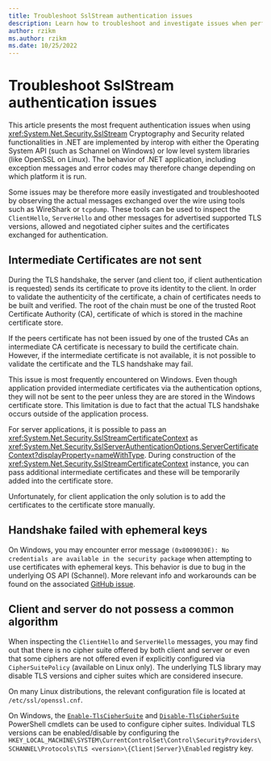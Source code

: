 ```yaml
---
title: Troubleshoot SslStream authentication issues
description: Learn how to troubleshoot and investigate issues when performing authentication with SslStream in .NET
author: rzikm
ms.author: rzikm
ms.date: 10/25/2022
---
```


# Troubleshoot SslStream authentication issues

This article presents the most frequent authentication issues when using <xref:System.Net.Security.SslStream> Cryptography and Security related functionalities in .NET are implemented by interop with either the Operating System API (such as Schannel on Windows) or low level system libraries (like OpenSSL on Linux). The behavior of .NET application, including exception messages and error codes may therefore change depending on which platform it is run.

Some issues may be therefore more easily investigated and troubleshooted by observing the actual  messages exchanged over the wire using tools such as WireShark or `tcpdump`. These tools can be used to inspect the `ClientHello`, `ServerHello` and other messages for advertised supported TLS versions, allowed and negotiated cipher suites and the certificates exchanged for authentication.

## Intermediate Certificates are not sent

During the TLS handshake, the server (and client too, if client authentication is requested) sends its certificate to prove its identity to the client. In order to validate the authenticity of the certificate, a chain of certificates needs to be built and verified. The root of the chain must be one of the trusted Root Certificate Authority (CA), certificate of which is stored in the machine certificate store.

If the peers certificate has not been issued by one of the trusted CAs an intermediate CA certificate is necessary to build the certificate chain. However, if the intermediate certificate is not available, it is not possible to validate the certificate and the TLS handshake may fail.

This issue is most frequently encountered on Windows. Even though application provided intermediate certificates via the authentication options, they will not be sent to the peer unless they are are stored in the Windows certificate store. This limitation is due to fact that the actual TLS handshake occurs outside of the application process.

For server applications, it is possible to pass an <xref:System.Net.Security.SslStreamCertificateContext> as <xref:System.Net.Security.SslServerAuthenticationOptions.ServerCertificateContext?displayProperty=nameWithType>. During construction of the <xref:System.Net.Security.SslStreamCertificateContext> instance, you can pass additional intermediate certificates and these will be temporarily added into the certificate store.

Unfortunately, for client application the only solution is to add the certificates to the certificate store manually.

## Handshake failed with ephemeral keys

On Windows, you may encounter error message `(0x8009030E): No credentials are available in the security package` when attempting to use certificates with ephemeral keys. This behavior is due to bug in the underlying OS API (Schannel). More relevant info and workarounds can be found on the associated [GitHub issue](https://github.com/dotnet/runtime/issues/23749).

## Client and server do not possess a common algorithm

When inspecting the `ClientHello` and `ServerHello` messages, you may find out that there is no cipher suite offered by both client and server or even that some ciphers are not offered even if explicitly configured via `CipherSuitePolicy` (available on Linux only). The underlying TLS library may disable TLS versions and cipher suites which are considered insecure.

On many Linux distributions, the relevant configuration file is located at `/etc/ssl/openssl.cnf`.

On Windows, the [`Enable-TlsCipherSuite`](/powershell/module/tls/enable-tlsciphersuite?view=windowsserver2022-ps) and [`Disable-TlsCipherSuite`](/powershell/module/tls/disable-tlsciphersuite?view=windowsserver2022-ps) PowerShell cmdlets can be used to configure cipher suites. Individual TLS versions can be enabled/disable by configuring the `HKEY_LOCAL_MACHINE\SYSTEM\CurrentControlSet\Control\SecurityProviders\SCHANNEL\Protocols\TLS <version>\{Client|Server}\Enabled` registry key.

